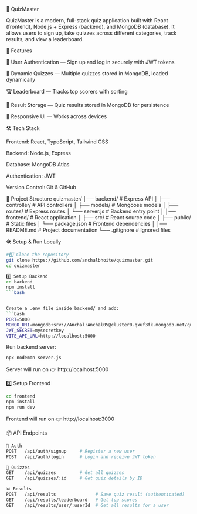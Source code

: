 🎯 QuizMaster

QuizMaster is a modern, full-stack quiz application built with React (frontend), Node.js + Express (backend), and MongoDB (database).
It allows users to sign up, take quizzes across different categories, track results, and view a leaderboard.

🚀 Features

🔐 User Authentication — Sign up and log in securely with JWT tokens

📝 Dynamic Quizzes — Multiple quizzes stored in MongoDB, loaded dynamically

🏆 Leaderboard — Tracks top scorers with sorting

💾 Result Storage — Quiz results stored in MongoDB for persistence

📱 Responsive UI — Works across devices

🛠 Tech Stack

Frontend: React, TypeScript, Tailwind CSS

Backend: Node.js, Express

Database: MongoDB Atlas

Authentication: JWT

Version Control: Git & GitHub

📂 Project Structure
quizmaster/
│── backend/          # Express API
│   ├── controller/   # API controllers
│   ├── models/       # Mongoose models
│   ├── routes/       # Express routes
│   └── server.js     # Backend entry point
│
│── frontend/         # React application
│   ├── src/          # React source code
│   ├── public/       # Static files
│   └── package.json  # Frontend dependencies
│
│── README.md         # Project documentation
└── .gitignore        # Ignored files

🛠️ Setup & Run Locally

```bash
#1️⃣ Clone the repository
git clone https://github.com/anchalbhoite/quizmaster.git
cd quizmaster

2️⃣ Setup Backend
cd backend
npm install
```bash


Create a .env file inside backend/ and add:
```bash
PORT=5000
MONGO_URI=mongodb+srv://Anchal:Anchal05@cluster0.qxuf3fk.mongodb.net/quizmaster?retryWrites=true&w=majority
JWT_SECRET=mysecretkey
VITE_API_URL=http://localhost:5000
```

Run backend server:
```bash
npx nodemon server.js
```

Server will run on 👉 http://localhost:5000

3️⃣ Setup Frontend
```bash
cd frontend
npm install
npm run dev
```
Frontend will run on 👉 http://localhost:3000

📦 API Endpoints
```bash
🔑 Auth
POST   /api/auth/signup     # Register a new user
POST   /api/auth/login      # Login and receive JWT token

📝 Quizzes
GET    /api/quizzes         # Get all quizzes
GET    /api/quizzes/:id     # Get quiz details by ID

📊 Results
POST   /api/results               # Save quiz result (authenticated)
GET    /api/results/leaderboard   # Get top scores
GET    /api/results/user/:userId  # Get all results for a user
```

